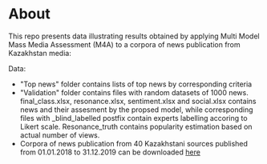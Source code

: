 # About
This repo presents data illustrating results obtained by applying Multi Model Mass Media Assessment (M4A) to a corpora of news publication from Kazakhstan media:

Data:
- "Top news" folder contains lists of top news by corresponding criteria
- "Validation" folder contains files with random datasets of 1000 news. final_class.xlsx, resonance.xlsx, sentiment.xlsx and social.xlsx contains news and their assesment by the propsed model, while corresponding files with _blind_labelled postfix contain experts labelling accoring to Likert scale. Resonance_truth contains popularity estimation based on actual number of views.
- Corpora of news publication from 40 Kazakhstani sources published from 01.01.2018 to 31.12.2019 can be downloaded <a href="https://drive.google.com/file/d/1PnBCECsSiQDizfjf0MCkGIY21NAcXsxm/view?usp=sharing">here</a>

